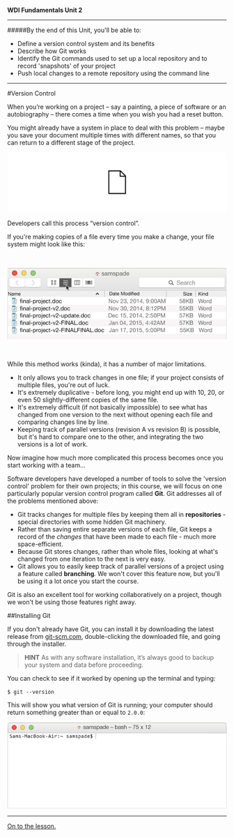 **WDI Fundamentals Unit 2**

---

#####By the end of this Unit, you'll be able to:
* Define a version control system and its benefits
* Describe how Git works
* Identify the Git commands used to set up a local repository and to record 'snapshots' of your project
* Push local changes to a remote repository using the command line

---


#Version Control

When you’re working on a project – say a painting, a piece of software or an autobiography – there comes a time when you wish you had a reset button.

You might already have a system in place to deal with this problem – maybe you save your document multiple times with different names, so that you can return to a different stage of the project.

![Version Control](../assets/chapter2/version-control.gif)

Developers call this process “version control”.

If you're making copies of a file every time you make a change, your file system might look like this:

<br>

![Bad VCS](../assets/chapter2/bad_vcs.png)

<br>

While this method works (kinda), it has a number of major limitations.
* It only allows you to track changes in one file; if your project consists of multiple files, you're out of luck.
* It's extremely duplicative - before long, you might end up with 10, 20, or even 50 slightly-different copies of the same file.
* It's extremely difficult (if not basically impossible) to see what has changed from one version to the next without opening each file and comparing changes line by line.
* Keeping track of parallel versions (revision A vs revision B) is possible, but it's hard to compare one to the other, and integrating the two versions is a lot of work.

Now imagine how much more complicated this process becomes once you start working with a team...

Software developers have developed a number of tools to solve the 'version control' problem for their own projects; in this course, we will focus on one particularly popular version control program called **Git**. Git addresses all of the problems mentioned above:
* Git tracks changes for multiple files by keeping them all in **repositories** - special directories with some hidden Git machinery.
* Rather than saving entire separate versions of each file, Git keeps a record of the *changes* that have been made to each file - much more space-efficient.
* Because Git stores changes, rather than whole files, looking at what's changed from one iteration to the next is very easy.
* Git allows you to easily keep track of parallel versions of a project using a feature called **branching**. We won't cover this feature now, but you'll be using it a lot once you start the course.

Git is also an excellent tool for working collaboratively on a project, though we won't be using those features right away.

##Installing Git

If you don't already have Git, you can install it by downloading the latest release from [git-scm.com](http://git-scm.com/download/mac), double-clicking the downloaded file, and going through the installer.

> **HINT** As with any software installation, it’s always good to backup your system and data before proceeding.

You can check to see if it worked by opening up the terminal and typing:

```
$ git --version
```

This will show you what version of Git is running; your computer should return something greater than or equal to `2.0.0`:

![Check to See What Version of Git is Running](../assets/chapter2/git_installed.gif)

---

[On to the lesson.](02_lesson.md)
